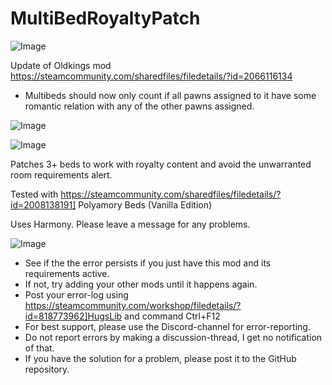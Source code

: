 # MultiBedRoyaltyPatch

![Image](https://i.imgur.com/WAEzk68.png)

Update of Oldkings mod
https://steamcommunity.com/sharedfiles/filedetails/?id=2066116134

- Multibeds should now only count if all pawns assigned to it have some romantic relation with any of the other pawns assigned.

![Image](https://i.imgur.com/7Gzt3Rg.png)

	
![Image](https://i.imgur.com/NOW7jU1.png)

Patches 3+ beds to work with royalty content and avoid the unwarranted room requirements alert.

Tested with https://steamcommunity.com/sharedfiles/filedetails/?id=2008138191] Polyamory Beds (Vanilla Edition)

Uses Harmony.
Please leave a message for any problems.

![Image](https://i.imgur.com/Rs6T6cr.png)



-  See if the the error persists if you just have this mod and its requirements active.
-  If not, try adding your other mods until it happens again.
-  Post your error-log using https://steamcommunity.com/workshop/filedetails/?id=818773962]HugsLib and command Ctrl+F12
-  For best support, please use the Discord-channel for error-reporting.
-  Do not report errors by making a discussion-thread, I get no notification of that.
-  If you have the solution for a problem, please post it to the GitHub repository.




